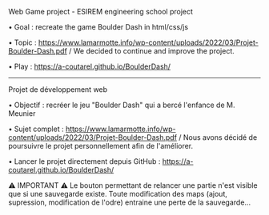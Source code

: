Web Game project - ESIREM engineering school project

• Goal : recreate the game Boulder Dash in html/css/js

• Topic : https://www.lamarmotte.info/wp-content/uploads/2022/03/Projet-Boulder-Dash.pdf 
          / We decided to continue and improve the project.

• Play : https://a-coutarel.github.io/BoulderDash/

***

Projet de développement web

• Objectif : recréer le jeu "Boulder Dash" qui a bercé l'enfance de M. Meunier

• Sujet complet : https://www.lamarmotte.info/wp-content/uploads/2022/03/Projet-Boulder-Dash.pdf
                  / Nous avons décidé de poursuivre le projet personnellement afin de l'améliorer.

• Lancer le projet directement depuis GitHub : https://a-coutarel.github.io/BoulderDash/


⚠ IMPORTANT ⚠
Le bouton permettant de relancer une partie n'est visible que si une sauvegarde existe.
Toute modification des maps (ajout, supression, modification de l'odre) entraine une perte de la sauvegarde...
